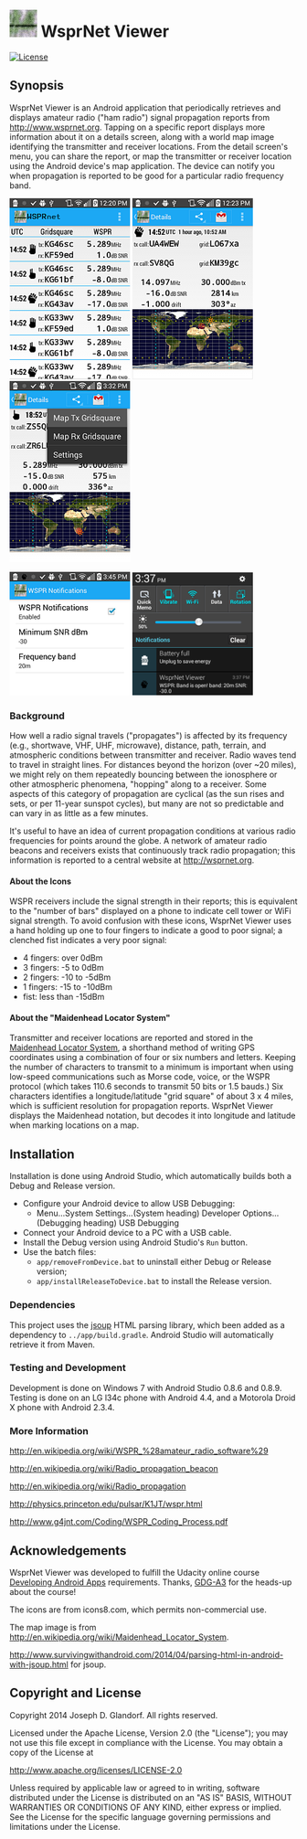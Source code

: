 # ![logo](app/src/main/res/drawable-mdpi/ic_launcher.png) WsprNet Viewer

[![License](http://img.shields.io/badge/license-Apache%202.0-blue.svg)](http://opensource.org/licenses/Apache2.0)

## Synopsis
WsprNet Viewer is an Android application that periodically retrieves and displays amateur radio ("ham radio") signal propagation reports from http://www.wsprnet.org.  Tapping on a specific report displays more information about it on a details screen, along with  a world map image identifying the  transmitter and receiver locations.  From the detail screen's menu,  you can share the report, or map the transmitter or receiver location using the Android device's map application.  The device can notify you when propagation is reported to be good  for a particular radio frequency band.
  
  ![main screen](wsprnetViewerScreenSmall1Main.png)
  ![details screen](wsprnetViewerScreenSmall2Details.png)
  ![details screen map TX](wsprnetViewerScreenSmall4DetailsMapTx.png)
  
  ![notification settings screen](wsprnetViewerScreenSmall3NotificationSetup.png)
  ![notifications screen](wsprnetViewerScreenSmall5Notification.png)

### Background
How well a radio signal travels ("propagates") is affected by its frequency (e.g., shortwave, VHF, UHF, microwave), distance, path, terrain, and atmospheric conditions between transmitter and receiver.  Radio waves tend to travel in straight lines.  For distances beyond the horizon (over ~20 miles), we might rely on them repeatedly bouncing between the ionosphere or other atmospheric phenomena, "hopping" along to a receiver.  Some aspects of this category of propagation are cyclical (as the sun rises and sets, or per 11-year sunspot cycles), but many are not so predictable and can vary in as little as a few minutes.

It's useful to have an idea of current propagation conditions at various radio frequencies for points around the globe.  A network of amateur radio beacons and receivers exists that continuously track radio propagation; this information is reported to a central website at http://wsprnet.org. 
 
#### About the Icons
  WSPR receivers include the signal strength in their reports; this is equivalent to the "number of bars" displayed on a phone to indicate cell tower or WiFi signal strength.  To avoid confusion with these icons, WsprNet Viewer uses a hand holding up one to four fingers to indicate a good to poor signal; a clenched fist indicates a very poor signal:
  - 4 fingers:  over 0dBm
  - 3 fingers:   -5 to 0dBm
  - 2 fingers:  -10 to -5dBm
  - 1 fingers:  -15 to -10dBm
  - fist: less than -15dBm
  
#### About the "Maidenhead Locator System"
Transmitter and receiver locations are reported and stored in the [Maidenhead Locator System](http://en.wikipedia.org/wiki/Maidenhead_Locator_System), a shorthand method of writing GPS coordinates using a combination of four or six numbers and letters.  Keeping the number of characters to transmit to a minimum is important when using low-speed communications such as Morse code, voice, or the WSPR protocol (which takes 110.6 seconds to transmit 50 bits or 1.5 bauds.)  Six characters identifies a longitude/latitude "grid square" of about 3 x 4 miles, which is sufficient resolution for propagation reports.  WsprNet Viewer displays the Maidenhead notation, but decodes it into longitude and latitude when marking locations on a map.

## Installation
  Installation is done using Android Studio, which automatically builds both a Debug and Release version.
  - Configure your Android device to allow USB Debugging:
      - Menu...System Settings...(System heading) Developer Options...(Debugging heading) USB Debugging 
  - Connect your Android device to a PC with a USB cable.
  - Install the Debug version using Android Studio's `Run` button.
  - Use the batch files:
       - `app/removeFromDevice.bat` to uninstall either Debug or Release version;
       - `app/installReleaseToDevice.bat` to install the Release version.

### Dependencies ###
This project uses the [jsoup](http://jsoup.org) HTML parsing library, which been added as a dependency to `../app/build.gradle`. Android Studio will automatically retrieve it from Maven.


### Testing and Development
Development is done on Windows 7 with Android Studio 0.8.6 and 0.8.9.
Testing is done on an LG l34c phone with Android 4.4, and a Motorola Droid X phone with Android 2.3.4. 

### More Information
http://en.wikipedia.org/wiki/WSPR_%28amateur_radio_software%29

http://en.wikipedia.org/wiki/Radio_propagation_beacon

http://en.wikipedia.org/wiki/Radio_propagation

http://physics.princeton.edu/pulsar/K1JT/wspr.html

http://www.g4jnt.com/Coding/WSPR_Coding_Process.pdf

## Acknowledgements
WsprNet Viewer was developed to fulfill the Udacity online course [Developing Android Apps](https://www.udacity.com/course/ud853) requirements.  Thanks, [GDG-A3](http://www.meetup.com/GDG-A3) for the heads-up about the course! 
  
The icons are from icons8.com, which permits non-commercial use.
  
The map image is from http://en.wikipedia.org/wiki/Maidenhead_Locator_System.
  
http://www.survivingwithandroid.com/2014/04/parsing-html-in-android-with-jsoup.html for jsoup.

  
## Copyright and License

Copyright 2014 Joseph D. Glandorf. All rights reserved.

Licensed under the Apache License, Version 2.0 (the "License");
you may not use this file except in compliance with the License.
You may obtain a copy of the License at

   http://www.apache.org/licenses/LICENSE-2.0

Unless required by applicable law or agreed to in writing, software
distributed under the License is distributed on an "AS IS" BASIS,
WITHOUT WARRANTIES OR CONDITIONS OF ANY KIND, either express or implied.
See the License for the specific language governing permissions and
limitations under the License.


